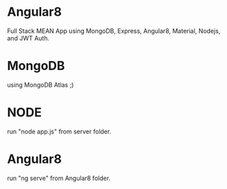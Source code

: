 # Angular8
Full Stack MEAN App using MongoDB, Express, Angular8, Material, Nodejs, and JWT Auth. 

# MongoDB
using MongoDB Atlas ;)

# NODE
run "node app.js" from server folder.

# Angular8
run "ng serve" from Angular8 folder.
